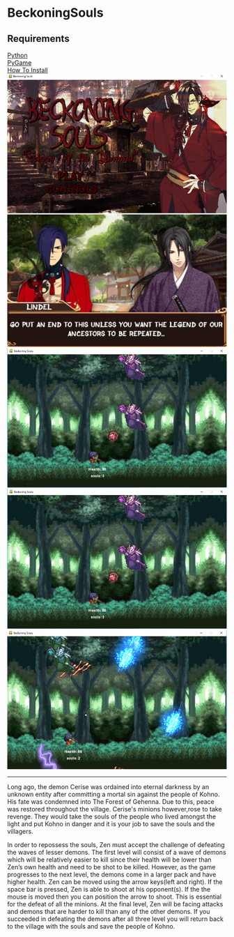 # BeckoningSouls

<h2>Requirements</h2>
<a href="https://www.python.org/downloads/">Python</a><br>
<a href="https://www.lfd.uci.edu/~gohlke/pythonlibs/#pygame">PyGame</a><br>
<a href="https://www.youtube.com/watch?v=_GikMdhAhv0&t=58s">How To Install</a><br>

<img src="https://github.com/sbartels6526/BeckoningSouls/blob/master/TitleSceeneen.png">
<img src="https://github.com/sbartels6526/BeckoningSouls/blob/master/Screen%20Shot%202018-04-17%20at%206.02.42%20PM.png">
<img src="https://github.com/sbartels6526/BeckoningSouls/blob/master/level22.png">
<img src="https://github.com/sbartels6526/BeckoningSouls/blob/master/level22.png">
<img src="https://github.com/sbartels6526/BeckoningSouls/blob/master/level33.png">

<hr>
<p>
Long ago, the demon Cerise was ordained into eternal darkness by an unknown entity after committing a mortal sin against the people of Kohno. His fate was condemned into The Forest of Gehenna. Due to this, peace was restored throughout the village.  Cerise's minions however,rose to take revenge. They would take the souls of the people who lived amongst the light and put Kohno in danger and it is your job to save the souls and the villagers. 
</p>
<p>
In order to repossess the souls, Zen must accept the challenge of defeating the waves of lesser demons. The first level will consist of a wave of demons which will be relatively easier to kill since their health will be lower than Zen’s own health and need to be shot to be killed. However, as the game progresses to the next level, the demons come in a larger pack and have higher health. Zen can be moved using the arrow keys(left and right). If the space bar is pressed, Zen is able to shoot at his opponent(s). If the the mouse is moved then you can position the arrow to shoot. This is essential for the defeat of all the minions. At the final level, Zen will be facing attacks and demons that are harder to kill than any of the other demons. If you succeeded in defeating the demons after all three level you will return back to the village with the souls and save the people of Kohno. 
</p>
